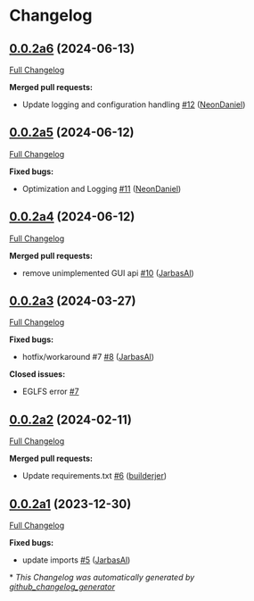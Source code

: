 # Changelog

## [0.0.2a6](https://github.com/OpenVoiceOS/ovos-PHAL-plugin-wallpaper-manager/tree/0.0.2a6) (2024-06-13)

[Full Changelog](https://github.com/OpenVoiceOS/ovos-PHAL-plugin-wallpaper-manager/compare/0.0.2a5...0.0.2a6)

**Merged pull requests:**

- Update logging and configuration handling [\#12](https://github.com/OpenVoiceOS/ovos-PHAL-plugin-wallpaper-manager/pull/12) ([NeonDaniel](https://github.com/NeonDaniel))

## [0.0.2a5](https://github.com/OpenVoiceOS/ovos-PHAL-plugin-wallpaper-manager/tree/0.0.2a5) (2024-06-12)

[Full Changelog](https://github.com/OpenVoiceOS/ovos-PHAL-plugin-wallpaper-manager/compare/0.0.2a4...0.0.2a5)

**Fixed bugs:**

- Optimization and Logging [\#11](https://github.com/OpenVoiceOS/ovos-PHAL-plugin-wallpaper-manager/pull/11) ([NeonDaniel](https://github.com/NeonDaniel))

## [0.0.2a4](https://github.com/OpenVoiceOS/ovos-PHAL-plugin-wallpaper-manager/tree/0.0.2a4) (2024-06-12)

[Full Changelog](https://github.com/OpenVoiceOS/ovos-PHAL-plugin-wallpaper-manager/compare/0.0.2a3...0.0.2a4)

**Merged pull requests:**

- remove unimplemented GUI api [\#10](https://github.com/OpenVoiceOS/ovos-PHAL-plugin-wallpaper-manager/pull/10) ([JarbasAl](https://github.com/JarbasAl))

## [0.0.2a3](https://github.com/OpenVoiceOS/ovos-PHAL-plugin-wallpaper-manager/tree/0.0.2a3) (2024-03-27)

[Full Changelog](https://github.com/OpenVoiceOS/ovos-PHAL-plugin-wallpaper-manager/compare/0.0.2a2...0.0.2a3)

**Fixed bugs:**

- hotfix/workaround \#7 [\#8](https://github.com/OpenVoiceOS/ovos-PHAL-plugin-wallpaper-manager/pull/8) ([JarbasAl](https://github.com/JarbasAl))

**Closed issues:**

- EGLFS error [\#7](https://github.com/OpenVoiceOS/ovos-PHAL-plugin-wallpaper-manager/issues/7)

## [0.0.2a2](https://github.com/OpenVoiceOS/ovos-PHAL-plugin-wallpaper-manager/tree/0.0.2a2) (2024-02-11)

[Full Changelog](https://github.com/OpenVoiceOS/ovos-PHAL-plugin-wallpaper-manager/compare/0.0.2a1...0.0.2a2)

**Merged pull requests:**

- Update requirements.txt [\#6](https://github.com/OpenVoiceOS/ovos-PHAL-plugin-wallpaper-manager/pull/6) ([builderjer](https://github.com/builderjer))

## [0.0.2a1](https://github.com/OpenVoiceOS/ovos-PHAL-plugin-wallpaper-manager/tree/0.0.2a1) (2023-12-30)

[Full Changelog](https://github.com/OpenVoiceOS/ovos-PHAL-plugin-wallpaper-manager/compare/0.0.1...0.0.2a1)

**Fixed bugs:**

- update imports [\#5](https://github.com/OpenVoiceOS/ovos-PHAL-plugin-wallpaper-manager/pull/5) ([JarbasAl](https://github.com/JarbasAl))



\* *This Changelog was automatically generated by [github_changelog_generator](https://github.com/github-changelog-generator/github-changelog-generator)*
